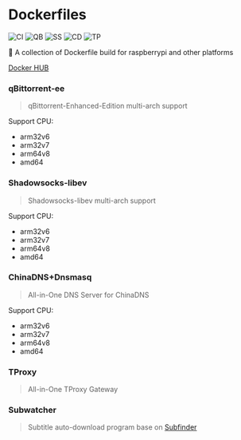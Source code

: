 # Dockerfiles
![CI](https://github.com/LASER-Yi/Dockerfiles/workflows/CI/badge.svg)
![QB](https://github.com/LASER-Yi/Dockerfiles/workflows/qBittorrent/badge.svg)
![SS](https://github.com/LASER-Yi/Dockerfiles/workflows/Shadowsocks-libev/badge.svg)
![CD](https://github.com/LASER-Yi/Dockerfiles/workflows/Chinadns+Dnsmasq/badge.svg)
![TP](https://github.com/LASER-Yi/Dockerfiles/workflows/TProxy/badge.svg)

🐳 A collection of Dockerfile build for raspberrypi and other platforms

[Docker HUB](https://hub.docker.com/u/ly0007)

### qBittorrent-ee
> qBittorrent-Enhanced-Edition multi-arch support

Support CPU:
* arm32v6
* arm32v7
* arm64v8
* amd64

### Shadowsocks-libev
> Shadowsocks-libev multi-arch support

Support CPU:
* arm32v6
* arm32v7
* arm64v8
* amd64

### ChinaDNS+Dnsmasq
> All-in-One DNS Server for ChinaDNS

Support CPU:
* arm32v6
* arm32v7
* arm64v8
* amd64

### TProxy
> All-in-One TProxy Gateway


### Subwatcher
> Subtitle auto-download program base on [Subfinder](https://github.com/ausaki/subfinder)